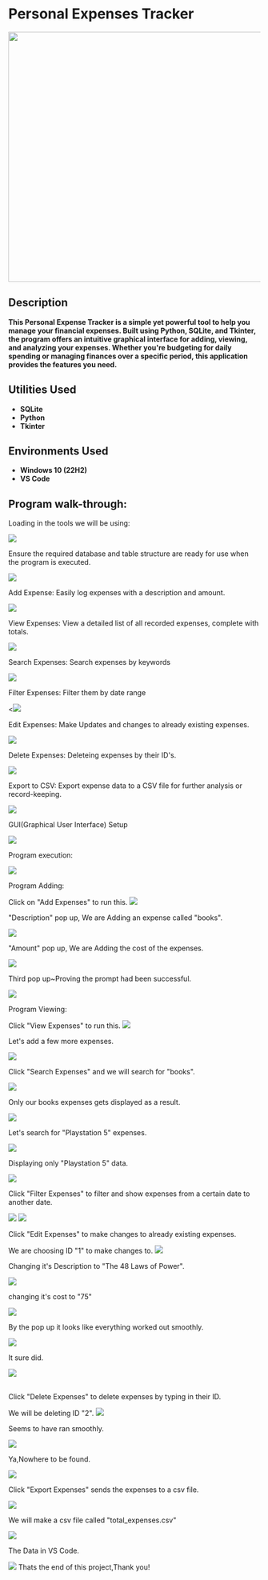 <h1>Personal Expenses Tracker </h1>
 <img src="https://i.ibb.co/zJFFFwz/download.jpg" width= "1000" height= "500"></a>

<h2>Description </h2>
<b>This Personal Expense Tracker is a simple yet powerful tool to help you manage your financial expenses. Built using Python, SQLite, and Tkinter, the program offers an intuitive graphical interface for adding, viewing, and analyzing your expenses. Whether you're budgeting for daily spending or managing finances over a specific period, this application provides the features you need. </b>

<h2>Utilities Used </h2>

- <b>SQLite </b>
- <b>Python </b> 
- <b>Tkinter </b> 

<h2>Environments Used </h2>

- <b>Windows 10 (22H2) </b>
- <b>VS Code </b>

<h2>Program walk-through: </h2>

<p align="center">

<p>Loading in the tools we will be using: </p>
<img src="https://i.ibb.co/kX6k4D6/Capture2.png" border="0"></a>

<p>Ensure the required database and table structure are ready for use when the program is executed. </p>
<img src="https://i.ibb.co/c3Z5SgZ/Capture4.png" border="0"></a>

<p>Add Expense: Easily log expenses with a description and amount. </p>
<img src="https://i.ibb.co/2NnjwBY/Capture5.png" border="0"></a>

<p>View Expenses: View a detailed list of all recorded expenses, complete with totals. </p>
<img src="https://i.ibb.co/PTrRBJk/Capture7.png" border="0"></a>

<p>Search Expenses: Search expenses by keywords </p>
<img src="https://i.ibb.co/XSbsQFC/Capture66.png" border="0"></a>

<p>Filter Expenses: Filter them by date range </p>
<<img src="https://i.ibb.co/k3MGXMP/capture9.png" border="0"></a>

<p>Edit Expenses: Make Updates and changes to already existing expenses. </p>
<img src="https://i.ibb.co/ry6GJ3J/Capture11.png" border="0"></a>

<p>Delete Expenses: Deleteing expenses by their ID's. </p>
<img src="https://i.ibb.co/N9zvDPt/Capture12.png" border="0"></a>

<p>Export to CSV: Export expense data to a CSV file for further analysis or record-keeping. </p>
<img src="https://i.ibb.co/86n1HNG/Capture10.png" border="0"></a>

<p>GUI(Graphical User Interface) Setup </p>
<img src="https://i.ibb.co/0fYv1L8/Capture13.png" border="0"></a>

<p>Program execution: </p>
<img src="https://i.ibb.co/3cFKqNJ/Capture1.png" border="0"></a>

<p>Program Adding: </p>
Click on "Add Expenses" to run this.
<img src="https://i.ibb.co/8mS43Dq/Capture2.png" border="0"></a>

<p>"Description" pop up, We are Adding an expense called "books". </p>
<img src="https://i.ibb.co/b2SXhHR/Capture3.png" border="0"></a>

<p>"Amount" pop up, We are Adding the cost of the expenses. <p>
<img src="https://i.ibb.co/dKKhrvQ/Capture4.png" border="0"></a>

<p>Third pop up~Proving the prompt had been successful. </p>
<img src="https://i.ibb.co/0ZD35DN/Capture5.png" border="0"></a>

<p>Program Viewing: </p> 
Click "View Expenses" to run this.
<img src="https://i.ibb.co/kGDFfkd/Capture6.png" border="0"></a>

<p>Let's add a few more expenses. </p>
<img src="https://i.ibb.co/LkzdBsd/Capture7.png" border="0"></a>

<p>Click "Search Expenses" and we will search for "books". </p>
<img src="https://i.ibb.co/gMP0bNh/Capture8.png" border="0"></a>

<p>Only our books expenses gets displayed as a result. </p>
<img src="https://i.ibb.co/tqVWG4n/Capture9.png" border="0"></a>

<p>Let's search for "Playstation 5" expenses. </p>
<img src="https://i.ibb.co/cvLwdfg/Capture10.png" border="0"></a>

<p>Displaying only "Playstation 5" data. </p>
<img src="https://i.ibb.co/cvLwdfg/Capture10.png" border="0"></a>

<p>Click "Filter Expenses" to filter and show expenses from a certain date to another date. </p>
<img src="https://i.ibb.co/xXqysxf/Capture12.png" border="0"></a>
<img src="https://i.ibb.co/1vv9tJ1/Capture14.png" border="0"></a>

<p>Click "Edit Expenses" to make changes to already existing expenses.</p>
We are choosing ID "1" to make changes to.
<img src="https://i.ibb.co/RzJ9bL2/Capture15.png" border="0"></a>

<p>Changing it's Description to "The 48 Laws of Power". </p>
<img src="https://i.ibb.co/SfFwS7G/Capture16.png" border="0"></a>

<p>changing it's cost to "75" </p>
<img src="https://i.ibb.co/VYtXX1B/Capture17.png" border="0"></a>

<p>By the pop up it looks like everything worked out smoothly. </p>
<img src="https://i.ibb.co/RHn7c1X/Capture18.png" border="0"></a>

<p>It sure did.</p>
<img src="https://i.ibb.co/1XD47dT/Capture19.png" border="0"></a>
<br/>
<br/>
<p>Click "Delete Expenses" to delete expenses by typing in their ID. </p>
We will be deleting ID "2".
<img src="https://i.ibb.co/TqC6sc4/Capture20.png" border="0"></a>

<p>Seems to have ran smoothly. </p>
<img src="https://i.ibb.co/hVMdXJy/Capture21.png" border="0"></a>

<p>Ya,Nowhere to be found.</p>
<img src="https://i.ibb.co/7z4GNRh/Capture22.png" border="0"></a>

<p>Click "Export Expenses" sends the expenses to a csv file.</p>
<img src="https://i.ibb.co/Ch8PX51/Capture23.png" border="0"></a>

<p>We will make a csv file called "total_expenses.csv" </p>
<img src="https://i.ibb.co/g4qnbRq/Capture24.png" border="0"></a>

<p>The Data in VS Code. </p>
<img src="https://i.ibb.co/H4Dt4nH/Capture25.png" border="0"></a>
Thats the end of this project,Thank you!










